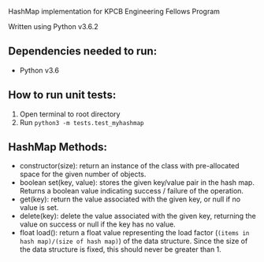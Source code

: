HashMap implementation for KPCB Engineering Fellows Program

Written using Python v3.6.2

## Dependencies needed to run:
* Python v3.6

## How to run unit tests:
1. Open terminal to root directory 
2. Run `python3 -m tests.test_myhashmap`


## HashMap Methods:

* constructor(size): return an instance of the class with pre-allocated space for the given number of objects.
* boolean set(key, value): stores the given key/value pair in the hash map. Returns a boolean value indicating success / failure of the operation.
* get(key): return the value associated with the given key, or null if no value is set.
* delete(key): delete the value associated with the given key, returning the value on success or null if the key has no value.
* float load(): return a float value representing the load factor (`(items in hash map)/(size of hash map)`) of the data structure. Since the size of the data structure is fixed, this should never be greater than 1.
